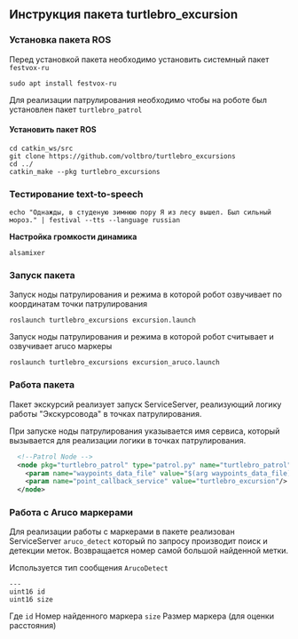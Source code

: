 ## Инструкция пакета turtlebro_excursion

### Установка пакета ROS

Перед установкой пакета необходимо установить системный пакет `festvox-ru`

```
sudo apt install festvox-ru
```

Для реализации патрулирования необходимо чтобы на роботе был установлен пакет ```turtlebro_patrol```

#### Установить пакет ROS 

```
cd catkin_ws/src
git clone https://github.com/voltbro/turtlebro_excursions
cd ../
catkin_make --pkg turtlebro_excursions
```

### Тестирование text-to-speech

```
echo "Однажды, в студеную зимнюю пору Я из лесу вышел. Был сильный мороз." | festival --tts --language russian
```

__Настройка громкости динамика__
```
alsamixer
```

### Запуск пакета

Запуск ноды патрулирования и режима в которой робот озвучивает по координатам точки патрулирования
```
roslaunch turtlebro_excursions excursion.launch
```

Запуск ноды патрулирования и режима в которой робот считывает и озвучивает aruco маркеры
```
roslaunch turtlebro_excursions excursion_aruco.launch
```

### Работа пакета

Пакет экскурсий реализует запуск ServiceServer, реализующий логику работы "Экскурсовода" в точках патрулирования.

При запуске ноды патрулирования указывается имя сервиса, который вызывается для реализации логики в точках патрулирования.

```xml
  <!--Patrol Node -->
  <node pkg="turtlebro_patrol" type="patrol.py" name="turtlebro_patrol" output="screen" required="true">
    <param name="waypoints_data_file" value="$(arg waypoints_data_file)"/>    
    <param name="point_callback_service" value="turtlebro_excursion"/>    
  </node>
```  

### Работа с Aruco маркерами

Для реализации работы с маркерами в пакете реализован ServiceServer ```aruco_detect``` который по запросу производит поиск и детекции меток. Возвращается номер самой большой найденной метки. 


Используется тип сообщения ```ArucoDetect```

```
---
uint16 id
uint16 size
```

Где 
`id` Номер найденного маркера
`size` Размер маркера (для оценки расстояния)
